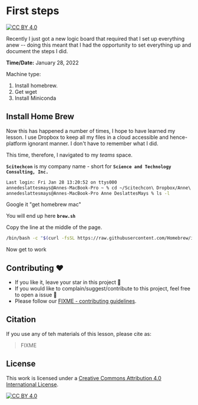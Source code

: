 # First steps

[![CC BY 4.0][cc-by-shield]][cc-by]

Recently I just got a new logic board that required that I set up everything anew -- doing this meant that I had the opportunity to set everything up and document the steps I did.

**Time/Date:** 
January 28, 2022

Machine type:

1. Install homebrew. 
2. Get wget
3. Install Miniconda

## Install Home Brew

Now this has happened a number of times, I hope to have learned my lesson.  I use Dropbox to keep all my files in a cloud accessible and hence- platform ignorant manner.   I don't have to remember what I did.

This time, therefore, I navigated to my *teams* space.  

**`Scitechcon`** is my company name - short for **`Science and Technology Consulting, Inc.`**


```bash
Last login: Fri Jan 28 13:20:52 on ttys000
annedeslattesmays@Annes-MacBook-Pro ~ % cd ~/Scitechcon\ Dropbox/Anne\ DeslattesMays 
annedeslattesmays@Annes-MacBook-Pro Anne DeslattesMays % ls -l
```

Google it "get homebrew mac" 

You will end up here **`brew.sh`**

Copy the line at the middle of the page.

```bash
/bin/bash -c "$(curl -fsSL https://raw.githubusercontent.com/Homebrew/install/HEAD/install.sh)"
```

Now get to work


## Contributing :hearts:
- If you like it, leave your star in this project :star2:
- If you would like to complain/suggest/contribute to this project, feel free to open a issue :heart_decoration:
- Please follow our [FIXME - contributing guidelines](https://github.com/ISCB-Academy/FIXME/blob/main/CONTRIBUTING.md). 

## Citation

If you use any of teh materials of this lesson, please cite as:
> FIXME

## License

This work is licensed under a
[Creative Commons Attribution 4.0 International License][cc-by].

[![CC BY 4.0][cc-by-image]][cc-by]

[cc-by]: http://creativecommons.org/licenses/by/4.0/
[cc-by-image]: https://i.creativecommons.org/l/by/4.0/88x31.png
[cc-by-shield]: https://img.shields.io/badge/License-CC%20BY%204.0-lightgrey.svg

